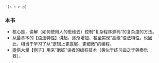 ```scheme
'(s i c p)
```

### 本书

- 核心是，讲解（如何使用人的思维去）控制“复杂程序源码”的复杂度的方法。
- 从最基本的【语法特性】讲起，逐渐增加、甚至实现“高级”语法特性。也因此，相当于学习了从“逻辑上更底层、更细微”的编程。
- 提供大量【例子】用来“磨砺”读者的编程技术（类似于练习曲之于弹奏乐器）。
